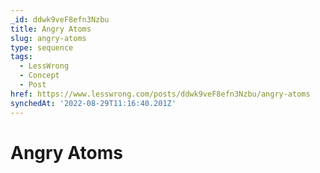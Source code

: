 ```yaml
---
_id: ddwk9veF8efn3Nzbu
title: Angry Atoms
slug: angry-atoms
type: sequence
tags:
  - LessWrong
  - Concept
  - Post
href: https://www.lesswrong.com/posts/ddwk9veF8efn3Nzbu/angry-atoms
synchedAt: '2022-08-29T11:16:40.201Z'
---
```

# Angry Atoms

